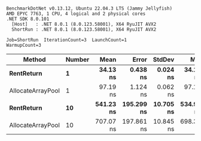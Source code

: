 ```

BenchmarkDotNet v0.13.12, Ubuntu 22.04.3 LTS (Jammy Jellyfish)
AMD EPYC 7763, 1 CPU, 4 logical and 2 physical cores
.NET SDK 8.0.101
  [Host]   : .NET 8.0.1 (8.0.123.58001), X64 RyuJIT AVX2
  ShortRun : .NET 8.0.1 (8.0.123.58001), X64 RyuJIT AVX2

Job=ShortRun  IterationCount=3  LaunchCount=1  
WarmupCount=3  

```
| Method            | Number | Mean      | Error      | StdDev    | Min       | Max       | Allocated |
|------------------ |------- |----------:|-----------:|----------:|----------:|----------:|----------:|
| **RentReturn**        | **1**      |  **34.13 ns** |   **0.438 ns** |  **0.024 ns** |  **34.10 ns** |  **34.14 ns** |         **-** |
| AllocateArrayPool | 1      |  97.19 ns |   1.124 ns |  0.062 ns |  97.12 ns |  97.24 ns |         - |
| **RentReturn**        | **10**     | **541.23 ns** | **195.299 ns** | **10.705 ns** | **534.95 ns** | **553.59 ns** |         **-** |
| AllocateArrayPool | 10     | 707.07 ns | 197.861 ns | 10.845 ns | 698.36 ns | 719.22 ns |         - |
